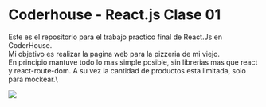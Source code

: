 # Coderhouse - React.js Clase 01

Este es el repositorio para el trabajo practico final de React.Js en CoderHouse.\
Mi objetivo es realizar la pagina web para la pizzeria de mi viejo.\
En principio mantuve todo lo mas simple posible, sin librerias mas que react y react-route-dom. A su vez la cantidad de productos esta limitada, solo para mockear.\

![](src/assets/test.gif)


